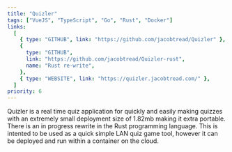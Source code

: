 ```yaml
---
title: "Quizler"
tags: ["VueJS", "TypeScript", "Go", "Rust", "Docker"]
links:
  [
    { type: "GITHUB", link: "https://github.com/jacobtread/Quizler" },
    {
      type: "GITHUB",
      link: "https://github.com/jacobtread/Quizler-rust",
      name: "Rust re-write",
    },
    { type: "WEBSITE", link: "https://quizler.jacobtread.com/" },
  ]
priority: 6
---
```


Quizler is a real time quiz application for quickly and easily making quizzes with an extremely small deployment size of 1.82mb making it extra portable. There is an in progress rewrite in the Rust programming language. This is intented to be used as a quick simple LAN quiz game tool, however it can be deployed and run within a container on the cloud.
